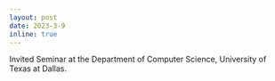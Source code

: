 ```yaml
---
layout: post
date: 2023-3-9
inline: true
---
```


Invited Seminar at the Department of Computer Science, University of Texas at Dallas.
